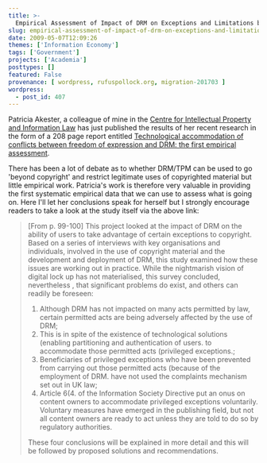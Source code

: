 ```yaml
---
title: >-
  Empirical Assessment of Impact of DRM on Exceptions and Limitations by Patricia Akester
slug: empirical-assessment-of-impact-of-drm-on-exceptions-and-limitations-by-patricia-akester
date: 2009-05-07T12:09:26
themes: ['Information Economy']
tags: ['Government']
projects: ['Academia']
posttypes: []
featured: False
provenance: [ wordpress, rufuspollock.org, migration-201703 ]
wordpress:
  - post_id: 407
---
```


Patricia Akester, a colleague of mine in the [Centre for Intellectual Property and Information Law](http://cipil.law.cam.ac.uk/) has just published the results of her recent research in the form of a 208 page report entitled [Technological accommodation of conflicts between freedom of expression and DRM: the first empirical assessment](http://www.law.cam.ac.uk/faculty-resources/download/technological-accommodation-of-conflicts-between-freedom-of-expression-and-drm-the-first-empirical-assessment/6286).

There has been a lot of debate as to whether DRM/TPM can be used to go 'beyond copyright' and restrict legitimate uses of copyrighted material but little empirical work. Patricia's work is therefore very valuable in providing the first systematic empirical data that we can use to assess what is going on. Here I'll let her conclusions speak for herself but I strongly encourage readers to take a look at the study itself via the above link:

> [From p. 99-100] This project looked at the impact of DRM on the ability of users to take
> advantage of certain exceptions to copyright. Based on a series of
> interviews with key organisations and individuals, involved in the use
> of copyright material and the development and deployment of DRM,
> this study examined how these issues are working out in practice.
> While the nightmarish vision of digital lock up has not materialised,
> this survey concluded, nevertheless , that significant problems do exist,
> and others can readily be foreseen:
>
>   1. Although DRM has not impacted on many acts permitted by law,
>      certain permitted acts are being adversely affected by the use of
>      DRM;
>   2. This is in spite of the existence of technological solutions
>      (enabling partitioning and authentication of users. to
>      accommodate those permitted acts (privileged exceptions.;
>   3. Beneficiaries of privileged exceptions who have been prevented
>      from carrying out those permitted acts (because of the
>      employment of DRM. have not used the complaints mechanism
>      set out in UK law;
>   4. Article 6(4. of the Information Society Directive put an onus on
>      content owners to accommodate privileged exceptions
>      voluntarily. Voluntary measures have emerged in the publishing
>      field, but not all content owners are ready to act unless they are
>      told to do so by regulatory authorities.
>
> These four conclusions will be explained in more detail and this will be
> followed by proposed solutions and recommendations.






